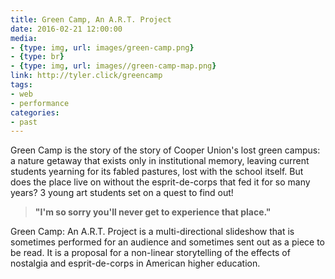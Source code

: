 ```yaml
---
title: Green Camp, An A.R.T. Project
date: 2016-02-21 12:00:00
media:
- {type: img, url: images/green-camp.png}
- {type: br}
- {type: img, url: images//green-camp-map.png}
link: http://tyler.click/greencamp
tags:
- web
- performance
categories:
- past
---
```

Green Camp is the story of the story of Cooper Union's lost green campus: a nature getaway that exists only in institutional memory, leaving current students yearning for its fabled pastures, lost with the school itself. But does the place live on without the esprit-de-corps that fed it for so many years? 3 young art students set on a quest to find out!

> **"I'm so sorry you'll never get to experience that place."**

Green Camp: An A.R.T. Project is a multi-directional slideshow that is sometimes performed for an audience and sometimes sent out as a piece to be read. It is a proposal for a non-linear storytelling of the effects of nostalgia and esprit-de-corps in American higher education.
